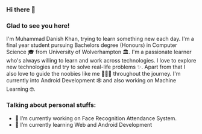 ### Hi there 👋

### Glad to see you here!
I'm Muhammad Danish Khan, trying to learn something new each day. I'm a final year student pursuing Bachelors degree (Honours) in Computer Science 🎓 from University of Wolverhampton 🏛. I'm a passionate learner who's always willing to learn and work across technologies. I love to explore new technologies and try to solve real-life problems ✨. Apart from that I also love to guide the noobies like me 👨🏻‍💻 throughout the journey. I'm currently into Android Development 🕸️ and also working on Machine Learning 🤓.

### Talking about personal stuffs:

- 🔭 I’m currently working on Face Recognition Attendance System.
- 🌱 I’m currently learning Web and Android Development

